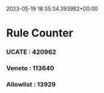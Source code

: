 2023-05-19 18:35:34.393982+00:00
# Rule Counter 
 ### UCATE : 420962

 ### Veneto : 113640

 ### Allowlist : 13929